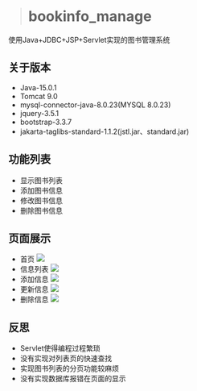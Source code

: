 > # bookinfo_manage
使用Java+JDBC+JSP+Servlet实现的图书管理系统

## 关于版本
* Java-15.0.1
* Tomcat 9.0
* mysql-connector-java-8.0.23(MYSQL 8.0.23)
* jquery-3.5.1
* bootstrap-3.3.7
* jakarta-taglibs-standard-1.1.2(jstl.jar、standard.jar)

## 功能列表
* 显示图书列表
* 添加图书信息
* 修改图书信息
* 删除图书信息

## 页面展示
* 首页
![](https://i.loli.net/2021/03/29/Npsz5QAdrnCHa4t.png)
* 信息列表
![](https://i.loli.net/2021/03/29/LJ82ijnDpcukRNg.png)
* 添加信息
![](https://i.loli.net/2021/03/29/R9xGV1rolfvAzOd.png)
* 更新信息
![](https://i.loli.net/2021/03/29/UJ9Kqr3ZVQsoc84.png)
* 删除信息
![](https://i.loli.net/2021/03/29/jZ9vgMaD7KsRJIp.png)

## 反思
* Servlet使得编程过程繁琐
* 没有实现对列表页的快速查找
* 实现图书列表的分页功能较麻烦
* 没有实现数据库报错在页面的显示
